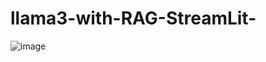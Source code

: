 # llama3-with-RAG-StreamLit-
![image](https://github.com/user-attachments/assets/74b60586-8867-4ec6-b089-e03baef339ba)
